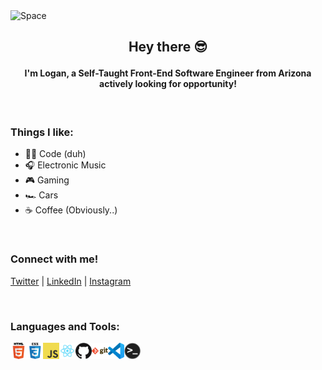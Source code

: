 <img src='https://drive.google.com/uc?export=view&id=1Nx_Ks00M-gGybi86R_xobtXb_3AH42dQ' alt='Space' />

## <p align= 'center'> Hey there 😎 </p>

#### <p align= 'center'>I'm Logan, a Self-Taught Front-End Software Engineer from Arizona actively looking for opportunity!</p>

<br />

### Things I like:
- 👨‍💻 Code (duh)
- 🎧 Electronic Music
- 🎮 Gaming
- 🏎️ Cars
- ☕ Coffee (Obviously..)

<br />

### Connect with me!
<a align= 'left' href="https://twitter.com/LogvnRicvrd">Twitter</a>
  |
<a align= 'left' href="https://twitter.com/LogvnRicvrd">LinkedIn</a>
  |
<a align= 'left' href="https://twitter.com/LogvnRicvrd">Instagram</a>

<br />

### Languages and Tools:


<img align="left" alt="HTML5" width="26px" src="https://raw.githubusercontent.com/github/explore/80688e429a7d4ef2fca1e82350fe8e3517d3494d/topics/html/html.png" />
<img align="left" alt="CSS3" width="26px" src="https://raw.githubusercontent.com/github/explore/80688e429a7d4ef2fca1e82350fe8e3517d3494d/topics/css/css.png" />
<img align="left" alt="JavaScript" width="26px" src="https://raw.githubusercontent.com/github/explore/80688e429a7d4ef2fca1e82350fe8e3517d3494d/topics/javascript/javascript.png" />
<img align="left" alt="React" width="26px" src="https://raw.githubusercontent.com/github/explore/80688e429a7d4ef2fca1e82350fe8e3517d3494d/topics/react/react.png" />
<img align="left" alt="GitHub" width="26px" src="https://raw.githubusercontent.com/github/explore/78df643247d429f6cc873026c0622819ad797942/topics/github/github.png" />
<img align="left" alt="Git" width="26px" src="https://raw.githubusercontent.com/github/explore/80688e429a7d4ef2fca1e82350fe8e3517d3494d/topics/git/git.png" />
<img align="left" alt="Visual Studio Code" width="26px" src="https://raw.githubusercontent.com/github/explore/80688e429a7d4ef2fca1e82350fe8e3517d3494d/topics/visual-studio-code/visual-studio-code.png" />
<img align="left" alt="Terminal" width="26px" src="https://raw.githubusercontent.com/github/explore/80688e429a7d4ef2fca1e82350fe8e3517d3494d/topics/terminal/terminal.png" />



